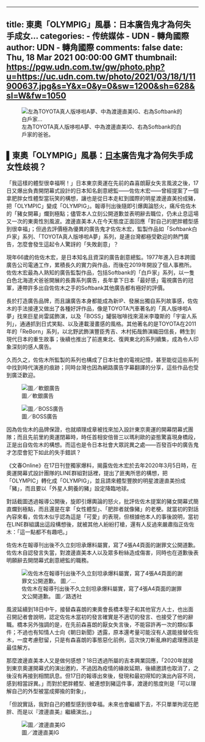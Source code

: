 
---
title: 東奧「OLYMPIG」風暴：日本廣告鬼才為何失手成女...
categories: 
    - 传统媒体
    - UDN - 轉角國際
author: UDN - 轉角國際
comments: false
date: Thu, 18 Mar 2021 00:00:00 GMT
thumbnail: https://pgw.udn.com.tw/gw/photo.php?u=https://uc.udn.com.tw/photo/2021/03/18/1/11900637.jpg&s=Y&x=0&y=0&sw=1200&sh=628&sl=W&fw=1050
---

<div>   
<p></p><figure class="photo_center"><img src="https://pgw.udn.com.tw/gw/photo.php?u=https://uc.udn.com.tw/photo/2021/03/18/1/11900637.jpg&s=Y&x=0&y=0&sw=1200&sh=628&sl=W&fw=1050" title=" 左為TOYOTA真人版哆啦A夢、中為渡邊直美IG、右為Softbank的白戶家..." alt=" 左為TOYOTA真人版哆啦A夢、中為渡邊直美IG、右為Softbank的白戶家..." referrerpolicy="no-referrer"><figcaption> 左為TOYOTA真人版哆啦A夢、中為渡邊直美IG、右為Softbank的白戶家的爸爸。</figcaption></figure><p></p><p>
</p><p>
</p><h2 class="content_title_1">▌東奧「OLYMPIG」風暴：<a href="https://global.udn.com/search/tagging/1020/%E6%97%A5%E6%9C%AC" rel="88033"><strong>日本</strong></a>廣告鬼才為何失手成女性歧視？</h2><p></p><!--1--><p>
</p><p>
「我這樣的體型很幸福啊！」日本東京奧運在先前的森喜朗厭女失言風波之後，17日又爆出負責開閉幕式設計的日本知名創意總監——佐佐木宏——曾經提案了一個拿肥胖女性體型當玩笑的構想，讓也是從日本走紅到國際的明星渡邊直美扮成豬，把「OLYMPIC」變成「OLYMPIG」。報導刊出後隨即引爆輿論怒火，痛斥佐佐木的「豬女開幕」爛到極點；儘管本人立刻公開道歉並表明辭去職位，仍未止息這場又一次的東奧性別風波。渡邊直美本人在今天態度正面回應「對自己的肥胖體型感到很幸福」；但過去評價極為優異的廣告鬼才佐佐木宏，監製作品如「Softbank白戶家」系列、「TOYOTA真人版哆啦A夢」系列，是連台灣都極受歡迎的熱門廣告，怎麼會發生這起令人驚訝的「失敗創意」？</p><div class="only_mobile"><style>
.innity-apps-underlay-ad {
  z-index: 100 !important;
}

.underlay .inline-ad {
    z-index: 100 !important;
    left: auto !important;
    margin: 0 -10px !important;
    overflow: auto !important;
}
/* stars、fund、house、oops */
.underlay .inline-ad {
    width: calc(100% + 20px) !important;
    margin: 0 -10px !important;
}
/* opinion */
.underlay main .inline-ad {
    width: calc(102% + 1.5rem) !important;
    margin: 0 calc(-1% - .75rem) !important;
}
/* news */
.mag_story.underlay #story_body_content .inline-ad {
    width: calc(100% + 40px) !important;
    margin: 0 -20px !important;
}
/* nba */
#sb-site .inline-ad {
    background: #fff;
}

/*.underlay #container,*/ /* for house */
.underlay #wrapper,
.underlay #story_body,
.underlay #story_body_content {
    overflow: unset !important;
}


.underlay .inline-ad:before {
    text-indent: 20px !important;
    display: block;
}
/* global */
.underlay .story_body_content .inline-ad:before {
    text-indent: 10px !important;
}
</style>

<div class="inline-ad">
  <div id="div-gpt-ad-1503996040247-0">
    
  </div>

  <div id="underlay-checkpoint"></div>


  <!-- innity_underlay直售 -->
  <span id="innity-custom-premium-span-9661"></span>
  <!-- innity_underlay聯播 -->
  <span id="innity-custom-adnetwork-span-67883"></span>
  <!--<span id="innity-in-post"></span>-->

</div>
</div><!--2--><p>
</p><p>
現年66歲的佐佐木宏，是日本知名且資深的廣告創意總監。1977年進入日本跨國廣告公司電通工作，累積長久的實力與作品，而後在2019年開設了個人事務所。佐佐木宏最為人熟知的廣告監製作品，包括Softbank的「白戶家」系列，以一隻白色北海道犬爸爸開展的長壽系列廣告，長年拿下日本「最好感」電視廣告的冠軍，連帶許多出自佐佐木之手的Softbank其他廣告都有極好的評價。</p><!--3--><p>
</p><p>
長於打造廣告品牌，而且讓廣告本身都能成為新IP、發展出獨自系列故事感，佐佐木的手法接連又做出了各種好評作品，像是TOYOTA汽車著名的「真人版哆啦A夢」找來巨星尚雷諾飾演，以及「BOSS」罐裝咖啡找來湯米李瓊斯的「宇宙人系列」，通通抓到日式笑點、以及連載漫畫感的風格。其他著名的是TOYOTA在2011年的「ReBorn」系列，以北野武飾演豐臣秀吉、木村拓哉飾演織田信長，轉生到現代日本的重生故事；後續也推出了前進東北、復興東北的系列續集，成為令人印象深刻的感人廣告。</p><!--4--><p>
</p><p>
久而久之，佐佐木所監製的系列也構成了日本社會的電視記憶，甚至能從這些系列中找到時代演進的痕跡；同時台灣也因為網路廣告字幕翻譯的分享，這些作品也受到廣泛歡迎。</p><!--5--><p>
</p><p>
</p><p>
</p><figure class="photo_center"><img src="https://pgw.udn.com.tw/gw/photo.php?u=https://uc.udn.com.tw/photo/2021/03/18/1/11900587.jpg&x=0&y=0&sw=0&sh=0&sl=W&fw=1050" title=" 圖／軟銀廣告" alt=" 圖／軟銀廣告" referrerpolicy="no-referrer"><figcaption> 圖／軟銀廣告</figcaption></figure><p></p><p>
</p><figure class="photo_center"><img src="https://pgw.udn.com.tw/gw/photo.php?u=https://uc.udn.com.tw/photo/2021/03/18/1/11900646.jpg&x=0&y=0&sw=0&sh=0&sl=W&fw=1050" title=" 圖／BOSS廣告" alt=" 圖／BOSS廣告" referrerpolicy="no-referrer"><figcaption> 圖／BOSS廣告</figcaption></figure><p></p><p>
</p><p>
</p><p>
因為佐佐木的品牌保證，也就順理成章被找來加入設計東京奧運的開幕閉幕式團隊；而且先前里約奧運閉幕時，時任首相安倍晉三以瑪利歐的姿態驚喜現身橋段，正是出自佐佐木的構想。而這也是令日本社會大眾詫異之處——百發百中的廣告鬼才怎麼會犯下如此的失手錯誤？</p><!--6--><p>
</p><p>
《文春Online》在17日刊登獨家爆料，揭露佐佐木宏於去年2020年3月5日時，在奧運開幕式設計團隊的LINE群組對話裡，提出了匪夷所思的構想，把「OLYMPIC」轉化成「OLYMPIG」，並且請來體型豐腴的明星渡邊直美扮成「豬」，而且要以「外星人飼養的豬」設定降臨地球。</p><!--7--><p>
</p><p>
對話截圖透過報導公開後，旋即引爆輿論的怒火，批評佐佐木提案的豬女開幕式簡直爛到極點，而且還是在拿「女性體型」、「肥胖者就像豬」的老梗。就當初的對話內容來看，佐佐木似乎認為這是「可愛」的表現，但根據他本人的事後說明，當初在LINE群組講出這段構想後，就被其他人紛紛打槍，還有人反過來嚴肅指正佐佐木：「這一點都不有趣吧。」</p><!--8--><p>
</p><p>
佐佐木在報導刊出後不久立刻坦承爆料屬實，寫了4張A4頁面的謝罪文公開道歉。佐佐木自認發言失當，對渡邊直美本人以及眾多粉絲造成傷害，同時也在道歉後表明願辭去開閉幕式創意總監的職務。</p><!--9--><p>
</p><p>
</p><figure class="photo_center"><img src="https://pgw.udn.com.tw/gw/photo.php?u=https://uc.udn.com.tw/photo/2021/03/18/1/11900628.jpg&x=0&y=0&sw=0&sh=0&sl=W&fw=1050" title="佐佐木在報導刊出後不久立刻坦承爆料屬實，寫了4張A4頁面的謝罪文公開道歉。 圖／..." alt="佐佐木在報導刊出後不久立刻坦承爆料屬實，寫了4張A4頁面的謝罪文公開道歉。 圖／..." referrerpolicy="no-referrer"><figcaption>佐佐木在報導刊出後不久立刻坦承爆料屬實，寫了4張A4頁面的謝罪文公開道歉。 圖／路透社</figcaption></figure><p></p><p>
</p><p>
風波延續到18日中午，接替森喜朗的東奧會長橋本聖子和其他官方人士，也出面召開記者會說明，認定佐佐木當初的發言確實是不適切的發言、也接受了他的辭職。橋本另外強調的是，在先前森喜朗的厭女失言後，不能容許再一次的類似事件；不過也有知情人士向《朝日新聞》透露，原本還考量可能沒有人選能接替佐佐木，一度考慮慰留，只是有森喜朗的事態惡化前例，這次快刀斬亂麻的處理應該是最佳解方。</p><!--10--><p>
</p><p>
那麼渡邊直美本人又是做何感想？18日透過所屬的吉本興業回應，「2020年就接到東京奧運開幕式的演出邀約，不過因為疫情的緣故延期，後續邀請也取消了，之後沒有再接到相關訊息。但17日的報導出來後，發現和最初得知的演出內容不同，感到相當訝異。」而對於肥胖體型、被連想到豬這件事，渡邊的態度則是「可以理解自己的外型被當成揶揄的對象」，</p><!--11--><p>
</p><p>
</p><div class="introduction_1">「但說實話，我對自己的體型感到很幸福。未來也會繼續下去，不只單單拘泥在肥胖、而是以『渡邊直美』繼續演出。」</div><p></p><!--12--><p>
</p><p>
</p><figure class="photo_center"><img src="https://pgw.udn.com.tw/gw/photo.php?u=https://uc.udn.com.tw/photo/2021/03/18/1/11900584.png&x=0&y=0&sw=0&sh=0&sl=W&fw=1050" title=" 圖／渡邊直美IG" alt=" 圖／渡邊直美IG" referrerpolicy="no-referrer"><figcaption> 圖／渡邊直美IG</figcaption></figure><p></p><p>
</p><p>
</p><!--99-->

<!-- #Location: /inc/content/story/ab_text_all --><!-- #Location: /inc/content/story/article_bottom -->   
</div>
            